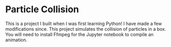 # Particle Collision
This is a project I built when I was first learning Python! I have made a few modifications since. This project simulates the collision of particles in a box. You will need to install Ffmpeg for the Jupyter notebook to compile an animation.
